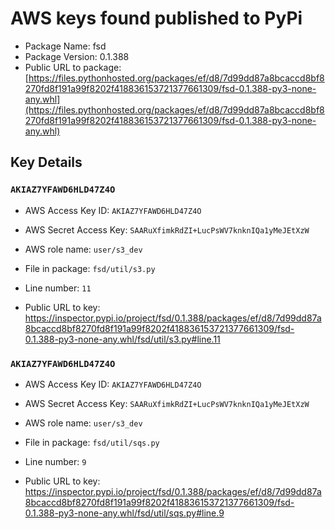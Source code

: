 # AWS keys found published to PyPi

* Package Name: fsd
* Package Version: 0.1.388
* Public URL to package: [https://files.pythonhosted.org/packages/ef/d8/7d99dd87a8bcaccd8bf8270fd8f191a99f8202f418836153721377661309/fsd-0.1.388-py3-none-any.whl](https://files.pythonhosted.org/packages/ef/d8/7d99dd87a8bcaccd8bf8270fd8f191a99f8202f418836153721377661309/fsd-0.1.388-py3-none-any.whl)

## Key Details

### `AKIAZ7YFAWD6HLD47Z4O`

* AWS Access Key ID: `AKIAZ7YFAWD6HLD47Z4O`
* AWS Secret Access Key: `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` 
* AWS role name: `user/s3_dev`
* File in package: `fsd/util/s3.py`
* Line number: `11`

* Public URL to key: https://inspector.pypi.io/project/fsd/0.1.388/packages/ef/d8/7d99dd87a8bcaccd8bf8270fd8f191a99f8202f418836153721377661309/fsd-0.1.388-py3-none-any.whl/fsd/util/s3.py#line.11



### `AKIAZ7YFAWD6HLD47Z4O`

* AWS Access Key ID: `AKIAZ7YFAWD6HLD47Z4O`
* AWS Secret Access Key: `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` 
* AWS role name: `user/s3_dev`
* File in package: `fsd/util/sqs.py`
* Line number: `9`

* Public URL to key: https://inspector.pypi.io/project/fsd/0.1.388/packages/ef/d8/7d99dd87a8bcaccd8bf8270fd8f191a99f8202f418836153721377661309/fsd-0.1.388-py3-none-any.whl/fsd/util/sqs.py#line.9


